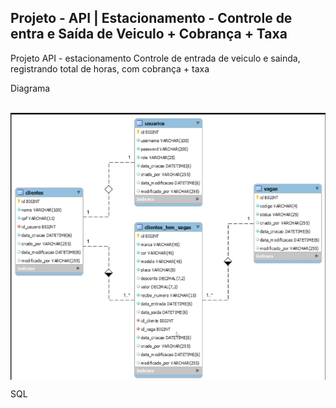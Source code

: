 ## Projeto - API | Estacionamento - Controle de entra e Saída de Veiculo + Cobrança + Taxa
<p>Projeto API - estacionamento Controle de entrada de veiculo e sainda, registrando total de horas, com  cobrança  + taxa</p>

Diagrama
<div style="display: inline_block"><br>
  <img align="center" alt="DIAGRAMA" src="https://github.com/acrisiopb/API_PARK_2025/blob/main/Diagrama%20-%20BD.png?raw=true">
</div>

SQL



